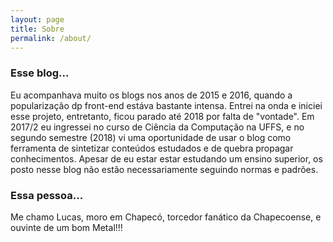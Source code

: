```yaml
---
layout: page
title: Sobre
permalink: /about/
---
```


### Esse blog...

Eu acompanhava muito os blogs nos anos de 2015 e 2016, quando a popularização dp front-end estáva bastante intensa. Entrei na onda e iniciei esse projeto, entretanto, ficou parado até 2018 por falta de "vontade". 
Em 2017/2 eu ingressei no curso de Ciência da Computação na UFFS, e no segundo semestre (2018) vi uma oportunidade de usar o blog como ferramenta de sintetizar conteúdos estudados e de quebra propagar conhecimentos. Apesar de eu estar estar estudando um ensino superior, os posto nesse blog não estão necessariamente seguindo normas e padrões.

### Essa pessoa...

Me chamo Lucas, moro em Chapecó, torcedor fanático da Chapecoense, e ouvinte de um bom Metal!!!
